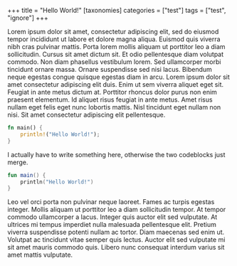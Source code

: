 +++
title = "Hello World!"
[taxonomies]
categories = ["test"]
tags = ["test", "ignore"]
+++

Lorem ipsum dolor sit amet, consectetur adipiscing elit, sed do eiusmod tempor incididunt ut labore et dolore magna aliqua. Euismod quis viverra nibh cras pulvinar mattis. Porta lorem mollis aliquam ut porttitor leo a diam sollicitudin. Cursus sit amet dictum sit. Et odio pellentesque diam volutpat commodo. Non diam phasellus vestibulum lorem. Sed ullamcorper morbi tincidunt ornare massa. Ornare suspendisse sed nisi lacus. Bibendum neque egestas congue quisque egestas diam in arcu. Lorem ipsum dolor sit amet consectetur adipiscing elit duis. Enim ut sem viverra aliquet eget sit. Feugiat in ante metus dictum at. Porttitor rhoncus dolor purus non enim praesent elementum. Id aliquet risus feugiat in ante metus. Amet risus nullam eget felis eget nunc lobortis mattis. Nisl tincidunt eget nullam non nisi. Sit amet consectetur adipiscing elit pellentesque.

```rust
fn main() {
    println!("Hello World!");
}
```

I actually have to write something here, otherwise the two codeblocks just merge. 

```kotlin
fun main() {
    println("Hello World!")
}
```

Leo vel orci porta non pulvinar neque laoreet. Fames ac turpis egestas integer. Mollis aliquam ut porttitor leo a diam sollicitudin tempor. At tempor commodo ullamcorper a lacus. Integer quis auctor elit sed vulputate. At ultrices mi tempus imperdiet nulla malesuada pellentesque elit. Pretium viverra suspendisse potenti nullam ac tortor. Diam maecenas sed enim ut. Volutpat ac tincidunt vitae semper quis lectus. Auctor elit sed vulputate mi sit amet mauris commodo quis. Libero nunc consequat interdum varius sit amet mattis vulputate.
